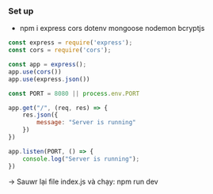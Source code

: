 ### Set up 
- npm i express cors dotenv mongoose nodemon bcryptjs

```jsx
const express = require('express');
const cors = require('cors');

const app = express();
app.use(cors())
app.use(express.json())

const PORT = 8080 || process.env.PORT

app.get("/", (req, res) => {
    res.json({
        message: "Server is running"
    })
})

app.listen(PORT, () => {
    console.log("Server is running");
})
```

-> Sauwr lại file index.js và chạy: npm run dev